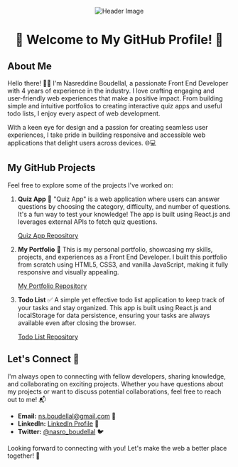 <!-- Add a Header Image -->
<p align="center">
  <img src="https://www12.0zz0.com/2023/07/27/08/312609497.jpg" alt="Header Image">
</p>

<h1 align="center">👋 Welcome to My GitHub Profile! 🚀</h1>

## About Me

Hello there! 👨‍💻 I'm Nasreddine Boudellal, a passionate Front End Developer with 4 years of experience in the industry. I love crafting engaging and user-friendly web experiences that make a positive impact. From building simple and intuitive portfolios to creating interactive quiz apps and useful todo lists, I enjoy every aspect of web development.

With a keen eye for design and a passion for creating seamless user experiences, I take pride in building responsive and accessible web applications that delight users across devices. 🌐💻

## My GitHub Projects

Feel free to explore some of the projects I've worked on:

1. **Quiz App** 🎯
   "Quiz App" is a web application where users can answer questions by choosing the category, difficulty, and number of questions. It's a fun way to test your knowledge! The app is built using React.js and leverages external APIs to fetch quiz questions.

   [Quiz App Repository](https://github.com/nasreddine19/Quiz-app)

2. **My Portfolio** 📂
   This is my personal portfolio, showcasing my skills, projects, and experiences as a Front End Developer. I built this portfolio from scratch using HTML5, CSS3, and vanilla JavaScript, making it fully responsive and visually appealing.

   [My Portfolio Repository](https://github.com/nasreddine19/my-portfolio)

3. **Todo List** ✅
   A simple yet effective todo list application to keep track of your tasks and stay organized. This app is built using React.js and localStorage for data persistence, ensuring your tasks are always available even after closing the browser.

   [Todo List Repository](https://github.com/nasreddine19/Todo-List)

## Let's Connect 🤝

I'm always open to connecting with fellow developers, sharing knowledge, and collaborating on exciting projects. Whether you have questions about my projects or want to discuss potential collaborations, feel free to reach out to me! 📬

- **Email:** [ns.boudellal@gmail.com](mailto:ns.boudellal@gmail.com) 📧
- **LinkedIn:** [LinkedIn Profile](https://www.linkedin.com/in/nasreddine-boudellal-2654b2285/) 💼
- **Twitter:** [@nasro_boudellal](https://twitter.com/nasro_boudellal) 🐦

Looking forward to connecting with you! Let's make the web a better place together! 🌈
